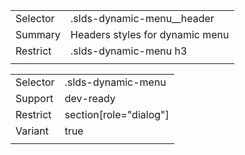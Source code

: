 
|  |  |
|-------|-------|
| Selector | .slds-dynamic-menu__header |
| Summary | Headers styles for dynamic menu |
| Restrict | .slds-dynamic-menu h3 |
|  |  |


|  |  |
|-------|-------|
| Selector | .slds-dynamic-menu |
| Support | dev-ready |
| Restrict | section[role="dialog"] |
| Variant | true |
|  |  |

